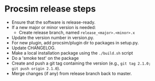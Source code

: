 # Procsim release steps

- Ensure that the software is release-ready.
- If a new major or minor version is needed:
  - Create release branch, named `release_<major>.<minor>.x`
- Update the version number in version.py.
- For new plugin, add procsim/plugin dir to packages in setup.py.
- Update CHANGELOG.
- Make a local installation package using the `./build.sh` script
- Do a 'smoke test' on the package
- Create and push a git tag containing the version (e.g., `git tag 2.1.0; git push origin 2.1.0`).
- Merge changes (if any) from release branch back to master.
